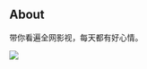 ## About

带你看遍全网影视，每天都有好心情。

<img src="https://img02.sogoucdn.com/app/a/100520146/1F8F362DAE1B84BAFE6E3507E414A923">
